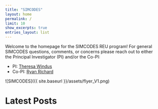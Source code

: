 ```yaml
---
title: "SIMCODES"
layout: home
permalink: /
limit: 10
show_excerpts: true
entries_layout: list
---
```


Welcome to the homepage for the SIMCODES REU program! For general SIMCODES 
questions, comments, or concerns please reach out to either the Principal 
Investigator (PI) and/or the Co-PI:

- PI: [Theresa Windus](https://simcodes-isu.github.io/mentors/theresa_windus/)
- Co-PI: [Ryan Richard](https://simcodes-isu.github.io/mentors/ryan_richard/) 


![SIMCODES]({{ site.baseurl }}/assets/flyer_V1.png)

# Latest Posts
